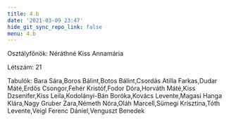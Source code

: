 ```yaml
---
title: 4.b
date: '2021-03-09 23:47'
hide_git_sync_repo_link: false
menu: 4.b
---
```


Osztályfőnök: Néráthné Kiss Annamária

Létszám: 21

Tabulók: Bara Sára,Boros Bálint,Botos Bálint,Csordás Atilla Farkas,Dudar Máté,Erdős Csongor,Fehér Kristóf,Fodor Dóra,Horváth Máté,Kiss Dzsenifer,Kiss Leila,Kodolányi-Bán Boróka,Kovács Levente,Magasi Hanga Klára,Nagy Gruber Zara,Németh Nóra,Oláh Marcell,Sümegi Krisztina,Tóth Levente,Veigl Ferenc Dániel,Venguszt Benedek
